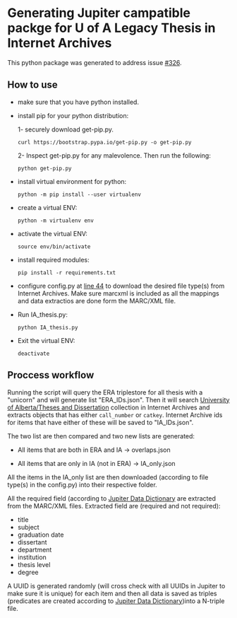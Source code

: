 # Generating Jupiter campatible packge for U of A Legacy Thesis in Internet Archives

This python package was generated to address issue [#326](https://github.com/ualbertalib/metadata/issues/326).

## How to use
 - make sure that you have python installed. 
 - install pip for your python distribution:
 
   1- securely download get-pip.py.

    ```curl https://bootstrap.pypa.io/get-pip.py -o get-pip.py```
    
   2- Inspect get-pip.py for any malevolence. Then run the following:

   ```python get-pip.py```
   
- install virtual environment for python:

   ```python -m pip install --user virtualenv```
   
- create a virtual ENV:

   ```python -m virtualenv env```
   
- activate the virtual ENV:

   ```source env/bin/activate```
   
- install required modules:
   
   ```pip install -r requirements.txt```
   
- configure config.py at [line 44](https://github.com/ualbertalib/metadata/blob/50ba76cbc4bf82500025ecdf849537980d0c39d0/scripts/ia/legacy_Thesis/config.py#L44) to download the desired file type(s) from Internet Archives. Make sure marcxml is included as all the mappings and data extractios are done form the MARC/XML file.
   
- Run IA_thesis.py:

   ```python IA_thesis.py```
   
- Exit the virtual ENV:

   ```deactivate```

## Proccess workflow
Running the script will query the ERA triplestore for all thesis with a "unicorn" and will generate list "ERA_IDs.json". Then it will search [University of Alberta/Theses and Dissertation](https://archive.org/details/ualberta_theses) collection in Internet Archives and extracts objects that has either ```call_number``` or ```catkey```. Internet Archive ids for items that have either of these will be saved to "IA_IDs.json". 

The two list are then compared and two new lists are generated:

   - All items that are both in ERA and IA -> overlaps.json
 
   - All items that are only in IA (not in ERA) -> IA_only.json
   
All the items in the IA_only list are then downloaded (according to file type(s) in the config.py) into their respective folder.

All the required field (according to [Jupiter Data Dictionary](https://github.com/ualbertalib/metadata/blob/master/data_dictionary/profile_thesis.md) are extracted from the MARC/XML files. Extracted field are (required and not required):

   - title
   - subject
   - graduation date
   - dissertant
   - department
   - institution
   - thesis level
   - degree
   
A UUID is generated randomly (will cross check with all UUIDs in Jupiter to make sure it is unique) for each item and then all data is saved as triples (predicates are created according to [Jupiter Data Dictionary](https://github.com/ualbertalib/metadata/blob/master/data_dictionary/profile_thesis.md))into a N-triple file.
